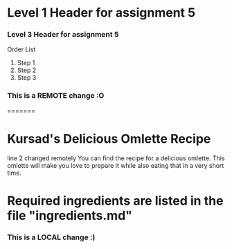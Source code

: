# Level 1 Header for assignment 5
### Level 3 Header for assignment 5

Order List
1. Step 1
2. Step 2
3. Step 3

### This is a REMOTE change :O
=======
# Kursad's Delicious Omlette Recipe
line 2 changed remotely
You can find the recipe for a delicious omlette. This omlette will make you love to prepare it while also eating that in a very short time.

Required ingredients are listed in the file "ingredients.md"
=======
### This is a LOCAL change :)
